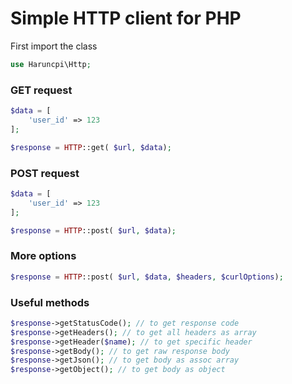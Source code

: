 # Simple HTTP client for PHP

First import the class  
```php
use Haruncpi\Http;
```

### GET request
```php
$data = [
    'user_id' => 123
];

$response = HTTP::get( $url, $data);
```
### POST request
```php
$data = [
    'user_id' => 123
];

$response = HTTP::post( $url, $data);
```

### More options
```php
$response = HTTP::post( $url, $data, $headers, $curlOptions);
```

### Useful methods
```php
$response->getStatusCode(); // to get response code
$response->getHeaders(); // to get all headers as array
$response->getHeader($name); // to get specific header
$response->getBody(); // to get raw response body
$response->getJson(); // to get body as assoc array
$response->getObject(); // to get body as object
```